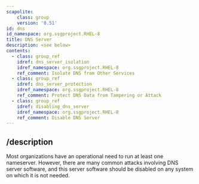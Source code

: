 ```yaml
---
scapolite:
    class: group
    version: '0.51'
id: dns
id_namespace: org.ssgproject.RHEL-8
title: DNS Server
description: <see below>
contents:
  - class: group_ref
    idref: dns_server_isolation
    idref_namespace: org.ssgproject.RHEL-8
    ref_comment: Isolate DNS from Other Services
  - class: group_ref
    idref: dns_server_protection
    idref_namespace: org.ssgproject.RHEL-8
    ref_comment: Protect DNS Data from Tampering or Attack
  - class: group_ref
    idref: disabling_dns_server
    idref_namespace: org.ssgproject.RHEL-8
    ref_comment: Disable DNS Server
---
```



## /description

Most
organizations have an operational need to run at least one nameserver.
However, there are many common attacks involving DNS server software,
and this server software should be disabled on any system on which it is
not needed.
